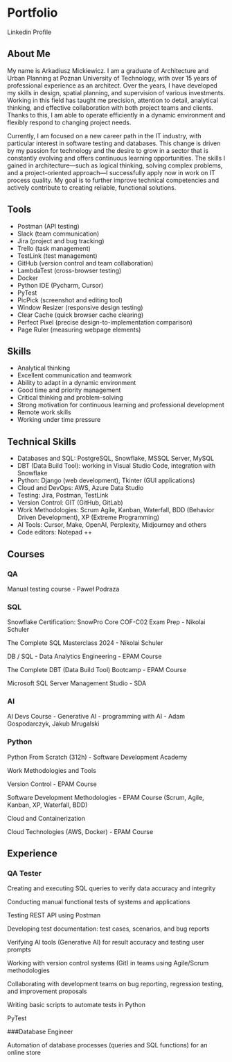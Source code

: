 # Portfolio
Linkedin Profile

## About Me
My name is Arkadiusz Mickiewicz. I am a graduate of Architecture and Urban Planning at Poznan University of Technology, with over 15 years of professional experience as an architect. Over the years, I have developed my skills in design, spatial planning, and supervision of various investments. Working in this field has taught me precision, attention to detail, analytical thinking, and effective collaboration with both project teams and clients. Thanks to this, I am able to operate efficiently in a dynamic environment and flexibly respond to changing project needs.

Currently, I am focused on a new career path in the IT industry, with particular interest in software testing and databases. This change is driven by my passion for technology and the desire to grow in a sector that is constantly evolving and offers continuous learning opportunities. The skills I gained in architecture—such as logical thinking, solving complex problems, and a project-oriented approach—I successfully apply now in work on IT process quality. My goal is to further improve technical competencies and actively contribute to creating reliable, functional solutions.

## Tools
- Postman (API testing)
- Slack (team communication)
- Jira (project and bug tracking)
- Trello (task management)
- TestLink (test management)
- GitHub (version control and team collaboration)
- LambdaTest (cross-browser testing)
- Docker
- Python IDE (Pycharm, Cursor)
- PyTest
- PicPick (screenshot and editing tool)
- Window Resizer (responsive design testing)
- Clear Cache (quick browser cache clearing)
- Perfect Pixel (precise design-to-implementation comparison)
- Page Ruler (measuring webpage elements)

## Skills

- Analytical thinking
- Excellent communication and teamwork
- Ability to adapt in a dynamic environment
- Good time and priority management
- Critical thinking and problem-solving
- Strong motivation for continuous learning and professional development
- Remote work skills
- Working under time pressure

## Technical Skills

- Databases and SQL: PostgreSQL, Snowflake, MSSQL Server, MySQL
- DBT (Data Build Tool): working in Visual Studio Code, integration with Snowflake
- Python: Django (web development), Tkinter (GUI applications)
- Cloud and DevOps: AWS, Azure Data Studio
- Testing: Jira, Postman, TestLink
- Version Control: GIT (GitHub, GitLab)
- Work Methodologies: Scrum Agile, Kanban, Waterfall, BDD (Behavior Driven Development), XP (Extreme Programming)
- AI Tools: Cursor, Make, OpenAI, Perplexity, Midjourney and others
- Code editors: Notepad ++

## Courses
### QA

Manual testing course - Paweł Podraza

### SQL

Snowflake Certification: SnowPro Core COF-C02 Exam Prep - Nikolai Schuler

The Complete SQL Masterclass 2024 - Nikolai Schuler

DB / SQL - Data Analytics Engineering - EPAM Course

The Complete DBT (Data Build Tool) Bootcamp - EPAM Course

Microsoft SQL Server Management Studio - SDA

### AI

AI Devs Course - Generative AI - programming with AI - Adam Gospodarczyk, Jakub Mrugalski

### Python

Python From Scratch (312h) - Software Development Academy

Work Methodologies and Tools

Version Control - EPAM Course

Software Development Methodologies - EPAM Course (Scrum, Agile, Kanban, XP, Waterfall, BDD)

Cloud and Containerization

Cloud Technologies (AWS, Docker) - EPAM Course

## Experience
### QA Tester

Creating and executing SQL queries to verify data accuracy and integrity

Conducting manual functional tests of systems and applications

Testing REST API using Postman

Developing test documentation: test cases, scenarios, and bug reports

Verifying AI tools (Generative AI) for result accuracy and testing user prompts

Working with version control systems (Git) in teams using Agile/Scrum methodologies

Collaborating with development teams on bug reporting, regression testing, and improvement proposals

Writing basic scripts to automate tests in Python

PyTest

###Database Engineer

Automation of database processes (queries and SQL functions) for an online store
